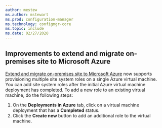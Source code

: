 ```yaml
---
author: mestew
ms.author: mstewart
ms.prod: configuration-manager
ms.technology: configmgr-core
ms.topic: include
ms.date: 02/27/2020
---
```


## <a name="bkmk_extend"></a> Improvements to extend and migrate on-premises site to Microsoft Azure
<!--6307931-->
[Extend and migrate on-premises site to Microsoft Azure](../../../../support/azure-migration-tool.md) now supports provisioning multiple site system roles on a single Azure virtual machine. You can add site system roles after the initial Azure virtual machine deployment has completed. To add a new role to an existing virtual machine, do the following steps:
1. On the **Deployments in Azure** tab, click on a virtual machine deployment that has a **Completed** status.
1. Click the **Create new** button to add an additional role to the virtual machine.
